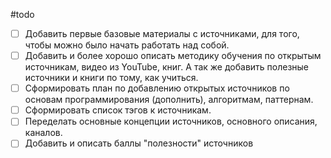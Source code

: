 #todo 

- [ ] Добавить первые базовые материалы с источниками, для того, чтобы можно было начать работать над собой.
- [ ] Добавить и более хорошо описать методику обучения по открытым источникам, видео из YouTube, книг. А так же добавить полезные источники и книги по тому, как учиться.
- [ ] Сформировать план по добавлению открытых источников по основам программирования (дополнить), алгоритмам, паттернам.
- [ ] Сформировать список тэгов к источникам.
- [ ] Переделать основные концепции источников, основного описания, каналов.
- [ ] Добавить и описать баллы "полезности" источников